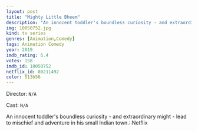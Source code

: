 ```yaml
---
layout: post
title: "Mighty Little Bheem"
description: "An innocent toddler's boundless curiosity - and extraordinary might - lead to mischief and adventure in his small Indian town.::Netflix.."
img: 10050752.jpg
kind: tv series
genres: [Animation,Comedy]
tags: Animation Comedy 
year: 2019
imdb_rating: 6.4
votes: 158
imdb_id: 10050752
netflix_id: 80211492
color: 513b56
---
```

Director: `N/A`  

Cast: `N/A` 

An innocent toddler's boundless curiosity - and extraordinary might - lead to mischief and adventure in his small Indian town.::Netflix